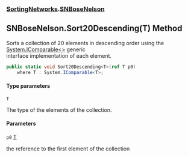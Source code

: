 ### [SortingNetworks](SortingNetworks.md 'SortingNetworks').[SNBoseNelson](SortingNetworks.SNBoseNelson.md 'SortingNetworks.SNBoseNelson')

## SNBoseNelson.Sort20Descending<T>(T) Method

Sorts a collection of 20 elements in descending order using the [System.IComparable&lt;&gt;](https://docs.microsoft.com/en-us/dotnet/api/System.IComparable-1 'System.IComparable`1') generic  
interface implementation of each element.

```csharp
public static void Sort20Descending<T>(ref T p0)
    where T : System.IComparable<T>;
```
#### Type parameters

<a name='SortingNetworks.SNBoseNelson.Sort20Descending_T_(T).T'></a>

`T`

The type of the elements of the collection.
#### Parameters

<a name='SortingNetworks.SNBoseNelson.Sort20Descending_T_(T).p0'></a>

`p0` [T](SortingNetworks.SNBoseNelson.Sort20Descending_T_(T).md#SortingNetworks.SNBoseNelson.Sort20Descending_T_(T).T 'SortingNetworks.SNBoseNelson.Sort20Descending<T>(T).T')

the reference to the first element of the collection